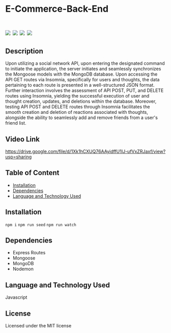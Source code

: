 # E-Commerce-Back-End

# ![](https://img.shields.io/badge/Mongoose-ExpressJs-blue) ![](https://img.shields.io/badge/license-MIT-brightgreen) ![](https://img.shields.io/badge/Mongodb-orange) ![](https://img.shields.io/badge/node.js-Routes-red) 

## Description

Upon utilizing a social network API, upon entering the designated command to initiate the application, the server initiates and seamlessly synchronizes the Mongoose models with the MongoDB database. Upon accessing the API GET routes via Insomnia, specifically for users and thoughts, the data pertaining to each route is presented in a well-structured JSON format. Further interaction involves the assessment of API POST, PUT, and DELETE routes using Insomnia, yielding the successful execution of user and thought creation, updates, and deletions within the database. Moreover, testing API POST and DELETE routes through Insomnia facilitates the smooth creation and deletion of reactions associated with thoughts, alongside the ability to seamlessly add and remove friends from a user's friend list.

## Video Link

https://drive.google.com/file/d/1Xk1hCXUQ76AAyidffU1IJ-ufVxZRJaxf/view?usp=sharing

## Table of Content

- [Installation](#installation)
- [Dependencies](#dependencies)
- [Language and Technology Used](#language-and-technology-used)

## Installation

`npm i`
`npm run seed`
`npm run watch`
 
## Dependencies

- Express Routes
- Mongoose
- MongoDB
- Nodemon

## Language and Technology Used

Javascript

## License

Licensed under the MIT license